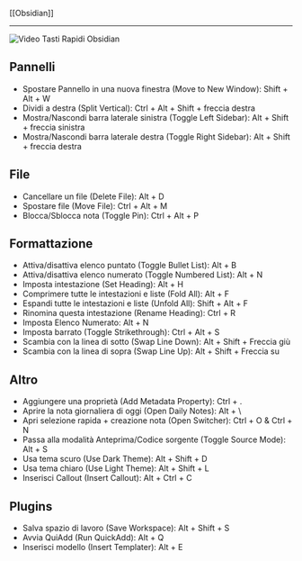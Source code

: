 [[Obsidian]]

---

![Video Tasti Rapidi Obsidian](https://youtu.be/A1yrJDIGnqM)

## Pannelli

- Spostare Pannello in una nuova finestra (Move to New Window): Shift + Alt + W
- Dividi a destra (Split Vertical): Ctrl + Alt + Shift + freccia destra
- Mostra/Nascondi barra laterale sinistra (Toggle Left Sidebar): Alt + Shift + freccia sinistra
- Mostra/Nascondi barra laterale destra (Toggle Right Sidebar): Alt + Shift + freccia destra

## File

- Cancellare un file (Delete File): Alt + D
- Spostare file (Move File): Ctrl + Alt + M
- Blocca/Sblocca nota (Toggle Pin): Ctrl + Alt + P

## Formattazione

- Attiva/disattiva elenco puntato (Toggle Bullet List): Alt + B
- Attiva/disattiva elenco numerato (Toggle Numbered List): Alt + N
- Imposta intestazione (Set Heading): Alt + H
- Comprimere tutte le intestazioni e liste (Fold All): Alt + F
- Espandi tutte le intestazioni e liste (Unfold All): Shift + Alt + F
- Rinomina questa intestazione (Rename Heading): Ctrl + R
- Imposta Elenco Numerato: Alt + N
- Imposta barrato (Toggle Strikethrough): Ctrl + Alt + S
- Scambia con la linea di sotto (Swap Line Down): Alt + Shift + Freccia giù
- Scambia con la linea di sopra (Swap Line Up): Alt + Shift + Freccia su

## Altro

- Aggiungere una proprietà (Add Metadata Property): Ctrl + .
- Aprire la nota giornaliera di oggi (Open Daily Notes): Alt + \
- Apri selezione rapida + creazione nota (Open Switcher): Ctrl + O & Ctrl + N
- Passa alla modalità Anteprima/Codice sorgente (Toggle Source Mode): Alt + S
- Usa tema scuro (Use Dark Theme): Alt + Shift + D
- Usa tema chiaro (Use Light Theme): Alt + Shift + L
- Inserisci Callout (Insert Callout): Alt + Ctrl + C

## Plugins

- Salva spazio di lavoro (Save Workspace): Alt + Shift + S
- Avvia QuiAdd (Run QuickAdd): Alt + Q
- Inserisci modello (Insert Templater): Alt + E


